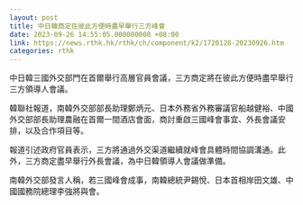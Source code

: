 ```yaml
---
layout: post
title: 中日韓商定在彼此方便時盡早舉行三方峰會
date: 2023-09-26 14:55:05.000000000 +08:00
link: https://news.rthk.hk/rthk/ch/component/k2/1720128-20230926.htm
categories: rthk
---
```


中日韓三國外交部門在首爾舉行高層官員會議，三方商定將在彼此方便時盡早舉行三方領導人會議。

韓聯社報道，南韓外交部部長助理鄭炳元、日本外務省外務審議官船越健裕、中國外交部部長助理農融在首爾一間酒店會面，商討重啟三國峰會事宜、外長會議安排，以及合作項目等。

報道引述政府官員表示，三方將通過外交渠道繼續就峰會具體時間協調溝通。此外，三方商定盡早舉行外長會議，為中日韓領導人會議做準備。

南韓外交部發言人稱，若三國峰會成事，南韓總統尹錫悅、日本首相岸田文雄、中國國務院總理李強將與會。
